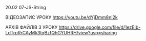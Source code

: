 20.02
07-JS-String

ВІДЕОЗАПИС УРОКУ https://youtu.be/dYjDmm8ni2k

АРХІВ ФАЙЛІВ З УРОКУ https://drive.google.com/file/d/1ezEIb-LdTrpRrCAyMk3tqBzfQhGYUHRH/view?usp=sharing
